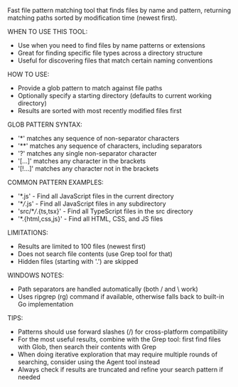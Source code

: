 Fast file pattern matching tool that finds files by name and pattern, returning matching paths sorted by modification time (newest first).

WHEN TO USE THIS TOOL:

- Use when you need to find files by name patterns or extensions
- Great for finding specific file types across a directory structure
- Useful for discovering files that match certain naming conventions

HOW TO USE:

- Provide a glob pattern to match against file paths
- Optionally specify a starting directory (defaults to current working directory)
- Results are sorted with most recently modified files first

GLOB PATTERN SYNTAX:

- '\*' matches any sequence of non-separator characters
- '\*\*' matches any sequence of characters, including separators
- '?' matches any single non-separator character
- '[...]' matches any character in the brackets
- '[!...]' matches any character not in the brackets

COMMON PATTERN EXAMPLES:

- '\*.js' - Find all JavaScript files in the current directory
- '\*_/_.js' - Find all JavaScript files in any subdirectory
- 'src/\*_/_.{ts,tsx}' - Find all TypeScript files in the src directory
- '\*.{html,css,js}' - Find all HTML, CSS, and JS files

LIMITATIONS:

- Results are limited to 100 files (newest first)
- Does not search file contents (use Grep tool for that)
- Hidden files (starting with '.') are skipped

WINDOWS NOTES:

- Path separators are handled automatically (both / and \ work)
- Uses ripgrep (rg) command if available, otherwise falls back to built-in Go implementation

TIPS:

- Patterns should use forward slashes (/) for cross-platform compatibility
- For the most useful results, combine with the Grep tool: first find files with Glob, then search their contents with Grep
- When doing iterative exploration that may require multiple rounds of searching, consider using the Agent tool instead
- Always check if results are truncated and refine your search pattern if needed
